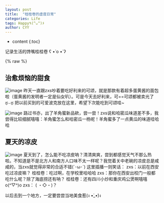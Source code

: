 ```yaml
---
layout: post
title:  "桂桂卷的虚度日常"
categories: Life
tags: Happy٩(^ᴗ^)۶
author: CYY
---
```


* content
{:toc}

记录生活的馋嘴桂桂卷 ʕ •̀ o •́ ʔ



{% raw %}
## 治愈烦恼的甜食

![image](https://github.com/yaya-cheng/yaya-cheng.github.io/blob/master/img/life1-%E6%B3%A1%E6%B3%A1%E8%8A%9D%E5%A3%AB%E7%B3%BB%E5%88%97-%E6%B3%A2%E5%85%8B.jpg)
昨天一直跟zxs吵着要吃好利来的可颂，就是那款有着超多蛋黄酱的面包啦（蛋黄酱的发明者一定是仙女叭）。可是今天去好利来，可==可颂都被卖光了 ಥ⌣ಥ
把以前买到的可爱波克放在这里，希望下次能吃到可颂哇~

![image](https://github.com/yaya-cheng/yaya-cheng.github.io/blob/master/img/life1-%E7%BE%8A%E8%A7%92%E8%9C%9C%E5%95%B5%E5%95%B5.jpg)
路过书亦，出了羊角蜜新品欸，尝一尝！zxs说和哈密瓜味道差不多，我尝得比较细腻嘻嘻：羊角蜜怎么和哈密瓜一杨呢！羊角蜜多了一点黄瓜的味道哇哈哈

## 夏天的凉皮
![image](https://github.com/yaya-cheng/yaya-cheng.github.io/blob/master/img/life1-%E5%85%B3%E4%B8%AD%E8%80%81%E7%A2%97%E5%87%89%E7%9A%AE.jpg)
夏天到了，怎么能不吃凉皮呐？清清爽爽，尝到都感觉天气不那么热啦。不知道是不是北方人和南方人口味不太一样呢？我觉着关中老碗的凉皮总是咸咸的，当zxs就觉得非常的合适不错(´･ω･`)
这里插播一则笑话：
zxs：以前在西安吃过凉皮嘛？
桂桂卷：吃过啊，在学校里哈哈哈
zxs：那你在西安出校门一般都吃什么呢？除了海底捞还有呐？
桂桂卷：还有四川小炒和重庆鸡公煲啊嘻嘻o(^▽^)o
zxs： ( ・◇・)？

以后去到一个地方，一定要尝尝当地美食惹(ง •̀_•́)ง
